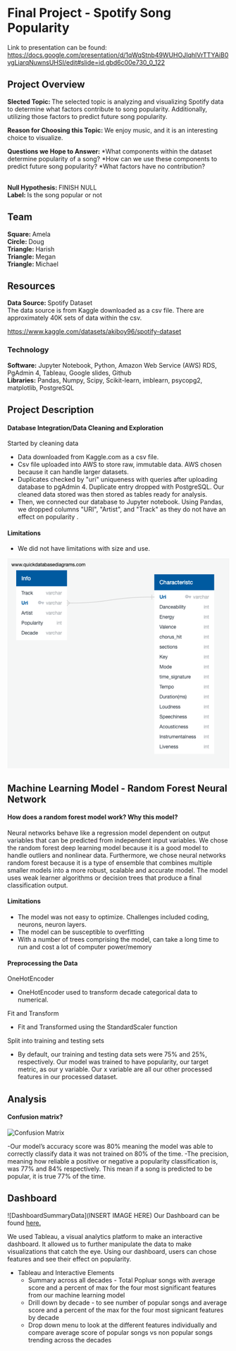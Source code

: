 # Final Project - Spotify Song Popularity


Link to presentation can be found: https://docs.google.com/presentation/d/1qWqStnb49WUHOJIqhlVrTTYAiB0vgLiarqNuwnsUHSI/edit#slide=id.gbd6c00e730_0_122

## Project Overview

<strong> Slected Topic: </strong> The selected topic is analyzing and visualizing Spotify data to determine what factors contribute to song popularity. Additionally, utilizing those factors to predict future song popularity. <br>

<strong> Reason for Choosing this Topic: </strong>
We enjoy music, and it is an interesting choice to visualize.
<br>

<strong> Questions we Hope to Answer: </strong> 
*What components within the dataset determine popularity of a song?
*How can we use these components to predict future song popularity?
*What factors have no contribution? <br><br>

<strong> Null Hypothesis: </strong> FINISH NULL <br>
<strong> Label: </strong>Is the song popular or not <br>

## Team

<strong>Square: </strong> Amela<br>
<strong>Circle: </strong> Doug<br>
<strong>Triangle: </strong> Harish<br>
<strong>Triangle: </strong> Megan<br>
<strong>Triangle: </strong> Michael<br>

## Resources

<strong> Data Source: </strong>Spotify Dataset <br> 
The data source is from Kaggle downloaded as a csv file. There are approximately 40K sets of data within the csv.<br> 

https://www.kaggle.com/datasets/akiboy96/spotify-dataset

### Technology
<strong>Software:</strong> Jupyter Notebook, Python, Amazon Web Service (AWS) RDS, PgAdmin 4, Tableau, Google slides, Github <br>
<strong>Libraries:</strong> Pandas, Numpy, Scipy, Scikit-learn, imblearn, psycopg2, matplotlib,  PostgreSQL <br >

## Project Description

#### Database Integration/Data Cleaning and Exploration
Started by cleaning data 
- Data downloaded from Kaggle.com as a csv file. 
- Csv file uploaded into AWS to store raw, immutable data. AWS chosen because it can handle larger datasets.
- Duplicates checked by "uri" uniqueness with queries after uploading database to pgAdmin 4. Duplicate entry dropped with PostgreSQL. Our cleaned data stored was then stored as tables ready for analysis. 
- Then, we connected our database to Jupyter notebook. Using Pandas, we dropped columns "URI", "Artist", and "Track" as they do not have an effect on popularity .
 


#### Limitations
- We did not have limitations with size and use. 


![ERD schema](https://github.com/B-Amela/Group_Project_7/blob/main/Database/Spotify_ERD.png)
 

## Machine Learning Model - Random Forest Neural Network

#### How does a random forest model work? Why this model?
Neural networks behave like a regression model dependent on output variables that can be predicted from independent input variables. We chose the random forest deep learning model because it is a good model to handle outliers and nonlinear data. Furthermore, we chose neural networks random forest because it is a type of ensemble that combines multiple smaller models into a more robust, scalable and accurate model. The model uses weak learner algorithms or decision trees that produce a final classification output.

#### Limitations
- The model was not easy to optimize. Challenges included coding, neurons, neuron layers.
- The model can be susceptible to overfitting
- With a number of trees comprising the model, can take a long time to run and cost a lot of computer power/memory  


#### Preprocessing the Data
OneHotEncoder
- OneHotEncoder used to transform decade categorical data to numerical. <br>

Fit and Transform
- Fit and Transformed using the StandardScaler function <br>

Split into  training and testing sets
- By default, our training and testing data sets were 75% and 25%, respectively. Our model was trained to have popularity, our target metric, as our y variable. Our x variable are all our other processed features in our processed dataset. <br>


## Analysis

#### Confusion matrix?
![Confusion Matrix]() <br>

-Our model’s accuracy score was 80% meaning the model was able to correctly classify data it was not trained on 80% of the time. 
-The precision, meaning how reliable a positive or negative a popularity classification is, was 77% and 84% respectively. This mean if a song is predicted to be popular, it is true 77% of the time. 


## Dashboard
![DashboardSummaryData](INSERT IMAGE HERE)
Our Dashboard can be found [here.](https://public.tableau.com/app/profile/doug.elwood/viz/MusicToYourEarsDashboard/MusictoyourearsDashboard)<br/>

We used Tableau, a visual analytics platform to make an interactive dashboard. It allowed us to further manipulate the data to make visualizations that catch the eye. Using our dashboard, users can chose features and see their effect on popularity.

- Tableau and Interactive Elements
    - Summary across all decades - Total Popluar songs with average score and a percent of max for the four most significant features from our machine learning model
    - Drill down by decade - to see number of popular songs and average score and a percent of the max for the four most signicant features by decade
    - Drop down menu to look at the different features individually and compare average score of popular songs vs non popular songs trending across the decades
 



